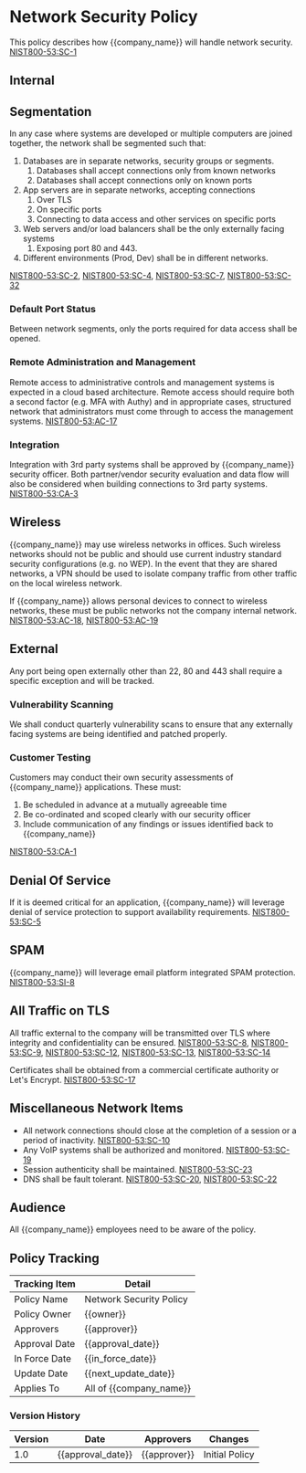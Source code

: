 # Network Security Policy

This policy describes how {{company_name}} will handle network security.
[NIST800-53:SC-1](https://nvd.nist.gov/800-53/Rev4/control/SC-1)

## Internal

## Segmentation

In any case where systems are developed or multiple computers are joined together, the network shall be segmented such that:

1. Databases are in separate networks, security groups or segments.
    1. Databases shall accept connections only from known networks
    1. Databases shall accept connections only on known ports
1. App servers are in separate networks, accepting connections
    1. Over TLS
    1. On specific ports
    1. Connecting to data access and other services on specific ports
1. Web servers and/or load balancers shall be the only externally facing systems
    1. Exposing port 80 and 443.
1. Different environments (Prod, Dev) shall be in different networks.

[NIST800-53:SC-2](https://nvd.nist.gov/800-53/Rev4/control/SC-2),
[NIST800-53:SC-4](https://nvd.nist.gov/800-53/Rev4/control/SC-4),
[NIST800-53:SC-7](https://nvd.nist.gov/800-53/Rev4/control/SC-7),
[NIST800-53:SC-32](https://nvd.nist.gov/800-53/Rev4/control/SC-32)

### Default Port Status

Between network segments, only the ports required for data access shall be opened.

### Remote Administration and Management

Remote access to administrative controls and management systems is expected in a cloud based architecture. Remote
access should require both a second factor (e.g. MFA with Authy) and in appropriate cases, structured network that
administrators must come through to access the management systems.
[NIST800-53:AC-17](https://nvd.nist.gov/800-53/Rev4/control/AC-17)

### Integration

Integration with 3rd party systems shall be approved by {{company_name}} security officer. Both partner/vendor
security evaluation and data flow will also be considered when building connections to 3rd party systems.
[NIST800-53:CA-3](https://nvd.nist.gov/800-53/Rev4/control/CA-3)

## Wireless

{{company_name}} may use wireless networks in offices. Such wireless networks should not be public and should use
current industry standard security configurations (e.g. no WEP). In the event that they are shared networks, a VPN
should be used to isolate company traffic from other traffic on the local wireless network.  

If {{company_name}} allows personal devices to connect to wireless networks, these must be public networks not
the company internal network. [NIST800-53:AC-18](https://nvd.nist.gov/800-53/Rev4/control/AC-18),
[NIST800-53:AC-19](https://nvd.nist.gov/800-53/Rev4/control/AC-19)

## External

Any port being open externally other than 22, 80 and 443 shall require a specific exception and will be tracked.

### Vulnerability Scanning

We shall conduct quarterly vulnerability scans to ensure that any externally facing systems are being identified and
patched properly.

### Customer Testing

Customers may conduct their own security assessments of {{company_name}} applications. These must:

1. Be scheduled in advance at a mutually agreeable time
1. Be co-ordinated and scoped clearly with our security officer
1. Include communication of any findings or issues identified back to {{company_name}}

[NIST800-53:CA-1](https://nvd.nist.gov/800-53/Rev4/control/CA-1)

## Denial Of Service

If it is deemed critical for an application, {{company_name}} will leverage denial of service protection to support
availability requirements. [NIST800-53:SC-5](https://nvd.nist.gov/800-53/Rev4/control/SC-5)

## SPAM

{{company_name}} will leverage email platform integrated SPAM protection.  [NIST800-53:SI-8](https://nvd.nist.gov/800-53/Rev4/control/SI-8)

## All Traffic on TLS

All traffic external to the company will be transmitted over TLS where integrity and confidentiality can be ensured.
[NIST800-53:SC-8](https://nvd.nist.gov/800-53/Rev4/control/SC-8),
[NIST800-53:SC-9](https://nvd.nist.gov/800-53/Rev4/control/SC-9),
[NIST800-53:SC-12](https://nvd.nist.gov/800-53/Rev4/control/SC-12),
[NIST800-53:SC-13](https://nvd.nist.gov/800-53/Rev4/control/SC-13),
[NIST800-53:SC-14](https://nvd.nist.gov/800-53/Rev4/control/SC-14)

Certificates shall be obtained from a commercial certificate authority or Let's Encrypt.
 [NIST800-53:SC-17](https://nvd.nist.gov/800-53/Rev4/control/SC-17)

## Miscellaneous Network Items

* All network connections should close at the completion of a session or a period of inactivity.
  [NIST800-53:SC-10](https://nvd.nist.gov/800-53/Rev4/control/SC-10)
* Any VoIP systems shall be authorized and monitored. [NIST800-53:SC-19](https://nvd.nist.gov/800-53/Rev4/control/SC-19)
* Session authenticity shall be maintained. [NIST800-53:SC-23](https://nvd.nist.gov/800-53/Rev4/control/SC-23)
* DNS shall be fault tolerant. [NIST800-53:SC-20](https://nvd.nist.gov/800-53/Rev4/control/SC-20),
  [NIST800-53:SC-22](https://nvd.nist.gov/800-53/Rev4/control/SC-22)

## Audience

All {{company_name}} employees need to be aware of the policy.

## Policy Tracking

| Tracking Item   | Detail |
|-----------------|--------|
| Policy Name     | Network Security Policy |
| Policy Owner    | {{owner}} |
| Approvers       | {{approver}} |
| Approval Date   | {{approval_date}} |
| In Force Date   | {{in_force_date}} |
| Update Date     | {{next_update_date}} |
| Applies To      | All of {{company_name}} |

### Version History

| Version | Date | Approvers | Changes |
|--|--|--|--|
| 1.0 | {{approval_date}} | {{approver}} | Initial Policy |
